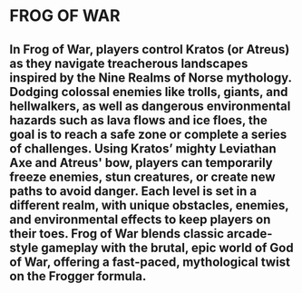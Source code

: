 # **FROG OF WAR**   
## In Frog of War, players control Kratos (or Atreus) as they navigate treacherous landscapes inspired by the Nine Realms of Norse mythology. Dodging colossal enemies like trolls, giants, and hellwalkers, as well as dangerous environmental hazards such as lava flows and ice floes, the goal is to reach a safe zone or complete a series of challenges. Using Kratos’ mighty Leviathan Axe and Atreus' bow, players can temporarily freeze enemies, stun creatures, or create new paths to avoid danger. Each level is set in a different realm, with unique obstacles, enemies, and environmental effects to keep players on their toes. Frog of War blends classic arcade-style gameplay with the brutal, epic world of God of War, offering a fast-paced, mythological twist on the Frogger formula.



